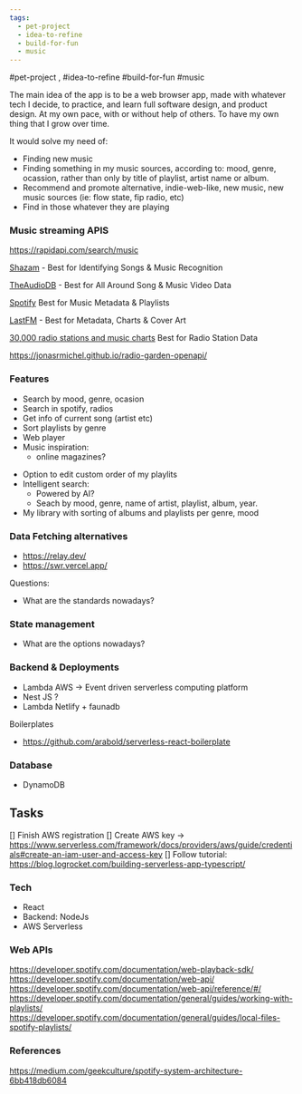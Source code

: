 ```yaml
---
tags:
  - pet-project
  - idea-to-refine
  - build-for-fun
  - music
---
```

#pet-project , #idea-to-refine #build-for-fun #music 

The main idea of the app is to be a web browser app, made with whatever tech I decide, to practice, and learn full software design, and product design. At my own pace, with or without help of others. To have my own thing that I grow over time.

It would solve my need of:
- Finding new music
- Finding something in my music sources, according to: mood, genre, ocassion, rather than only by title of playlist, artist name or album. 
- Recommend and promote alternative, indie-web-like, new music, new music sources (ie: flow state, fip radio, etc)
- Find in those whatever they are playing


### Music streaming APIS
https://rapidapi.com/search/music

[Shazam](https://rapidapi.com/apidojo/api/shazam) - Best for Identifying Songs & Music Recognition

[TheAudioDB](https://rapidapi.com/theaudiodb/api/theaudiodb) - Best for All Around Song & Music Video Data

[Spotify](https://rapidapi.com/search/spotify) Best for Music Metadata & Playlists

[LastFM](https://rapidapi.com/search/music) - Best for Metadata, Charts & Cover Art

[30,000 radio stations and music charts](https://rapidapi.com/maxime.maisonneuve/api/30-000-radio-stations-and-music-charts) Best for Radio Station Data

https://jonasrmichel.github.io/radio-garden-openapi/


### Features
- Search by mood, genre, ocasion
- Search in spotify, radios
- Get info of current song (artist etc)
- Sort playlists by genre
- Web player
- Music inspiration:
	- online magazines?
* Option to edit custom order of my playlits
* Intelligent search:
	* Powered by AI?
	* Seach by mood, genre, name of artist, playlist, album, year.
* My library with sorting of albums and playlists per genre, mood







### Data Fetching alternatives
- https://relay.dev/
- https://swr.vercel.app/

Questions:
- What are the standards nowadays?

### State management
- What are the options nowadays? 

### Backend & Deployments
- Lambda AWS -> Event driven serverless computing platform
- Nest JS ?
- Lambda Netlify + faunadb

Boilerplates
- https://github.com/arabold/serverless-react-boilerplate


### Database
- DynamoDB


## Tasks
[] Finish AWS registration
[] Create AWS key -> https://www.serverless.com/framework/docs/providers/aws/guide/credentials#create-an-iam-user-and-access-key
[] Follow tutorial: https://blog.logrocket.com/building-serverless-app-typescript/


### Tech
- React
- Backend: NodeJs
- AWS Serverless


### Web APIs
https://developer.spotify.com/documentation/web-playback-sdk/
https://developer.spotify.com/documentation/web-api/
https://developer.spotify.com/documentation/web-api/reference/#/
https://developer.spotify.com/documentation/general/guides/working-with-playlists/
https://developer.spotify.com/documentation/general/guides/local-files-spotify-playlists/


### References
https://medium.com/geekculture/spotify-system-architecture-6bb418db6084
